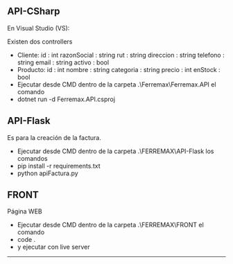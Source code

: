 ## API-CSharp
En Visual Studio (VS):

Existen dos controllers
- Cliente:
    id : int
    razonSocial : string
    rut : string
    direccion : string
    telefono : string
    email : string
    activo : bool
- Producto:
    id : int
    nombre : string
    categoria : string
    precio : int
    enStock : bool
- Ejecutar desde CMD dentro de la carpeta .\Ferremax\Ferremax.API el comando
- dotnet run -d Ferremax.API.csproj


## API-Flask
Es para la creación de la factura.
- Ejecutar desde CMD dentro de la carpeta .\FERREMAX\API-Flask los comandos
- pip install -r requirements.txt
- python apiFactura.py

## FRONT
Página WEB
- Ejecutar desde CMD dentro de la carpeta .\FERREMAX\FRONT el comando
- code .
- y ejecutar con live server

----
